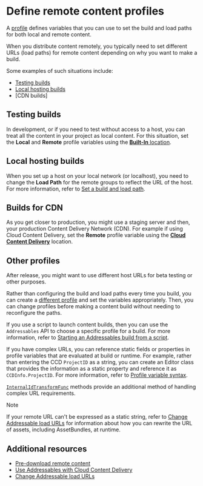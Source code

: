 # Define remote content profiles

A [profile](profiles-introduction.md) defines variables that you can use to set the build and load paths for both local and remote content.

When you distribute content remotely, you typically need to set different URLs (load paths) for remote content depending on why you want to make a build.

Some examples of such situations include:

* [Testing builds](#testing-builds)
* [Local hosting builds](#local-hosting-builds)
* [CDN builds]

## Testing builds

In development, or if you need to test without access to a host, you can treat all the content in your project as local content. For this situation, set the __Local__ and __Remote__ profile variables using the [__Built-In__ location](addressables-profiles-window.md).

## Local hosting builds

When you set up a host on your local network (or localhost), you need to change the __Load Path__ for the remote groups to reflect the URL of the host. For more information, refer to [Set a build and load path](profiles-build-load-paths.md).

## Builds for CDN

As you get closer to production, you might use a staging server and then, your production Content Delivery Network (CDN). For example if using Cloud Content Delivery, set the __Remote__ profile variable using the [__Cloud Content Delivery__](addressables-profiles-window.md#default-variables) location.

## Other profiles

After release, you might want to use different host URLs for beta testing or other purposes.

Rather than configuring the build and load paths every time you build, you can create a [different profile](profiles-create.md) and set the variables appropriately. Then, you can change profiles before making a content build without needing to reconfigure the paths.

If you use a script to launch content builds, then you can use the `Addressables` API to choose a specific profile for a build. For more information, refer to [Starting an Addressables build from a script](build-scripting-start-build.md).

If you have complex URLs, you can reference static fields or properties in profile variables that are evaluated at build or runtime. For example, rather than entering the CCD `ProjectID` as a string, you can create an Editor class that provides the information as a static property and reference it as `CCDInfo.ProjectID`. For more information, refer to [Profile variable syntax](xref:addressables-profile-variables).

[`InternalIdTransformFunc`](xref:addressables-api-transform-internal-id) methods provide an additional method of handling complex URL requirements.

> [!NOTE]
> If your remote URL can't be expressed as a static string, refer to [Change Addressable load URLs](TransformInternalId.md) for information about how you can rewrite the URL of assets, including AssetBundles, at runtime.

## Additional resources

* [Pre-download remote content](remote-content-predownload.md)
* [Use Addressables with Cloud Content Delivery](AddressablesCCD.md)
* [Change Addressable load URLs](TransformInternalId.md)